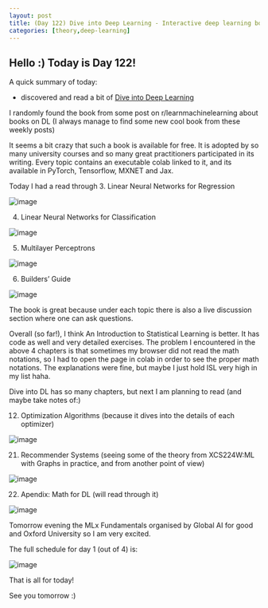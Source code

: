 ```yaml
---
layout: post
title: (Day 122) Dive into Deep Learning - Interactive deep learning book with code, math, and discussions
categories: [theory,deep-learning]
---
```


## Hello :) Today is Day 122!
A quick summary of today:
* discovered and read a bit of [Dive into Deep Learning](https://d2l.ai/index.html)

I randomly found the book from some post on r/learnmachinelearning about books on DL (I always manage to find some new cool book from these weekly posts)

It seems a bit crazy that such a book is available for free. It is adopted by so many university courses and so many great practitioners participated in its writing. 
Every topic contains an executable colab linked to it, and its available in PyTorch, Tensorflow, MXNET and Jax. 

Today I had a read through 3. Linear Neural Networks for Regression

![image](https://github.com/user-attachments/assets/4d08363c-e9c7-4931-8f34-30041bb056bf)

4. Linear Neural Networks for Classification

![image](https://github.com/user-attachments/assets/d35a836b-27df-4611-89fe-354768a4648c)


5. Multilayer Perceptrons

![image](https://github.com/user-attachments/assets/95fea018-380e-469d-9344-fe9fbdc16952)

6. Builders’ Guide

![image](https://github.com/user-attachments/assets/98913150-62bd-4f0f-819b-19520d23f6c0)

The book is great because under each topic there is also a live discussion section where one can ask questions.

Overall (so far!), I think An Introduction to Statistical Learning is better. It has code as well and very detailed exercises. The problem I encountered in the above 4 chapters is that sometimes my browser did not read the math notations, so I had to open the page in colab in order to see the proper math notations. The explanations were fine, but maybe I just hold ISL very high in my list haha. 

Dive into DL has so many chapters, but next I am planning to read (and maybe take notes of:)

12. Optimization Algorithms (because it dives into the details of each optimizer)

![image](https://github.com/user-attachments/assets/8bf4062b-f586-46d2-aabb-22df9d3226d1)

21. Recommender Systems (seeing some of the theory from XCS224W:ML with Graphs in practice, and from another point of view)

![image](https://github.com/user-attachments/assets/968278db-6075-4fa9-ab32-f11550602a24)

22. Apendix: Math for DL (will read through it)

![image](https://github.com/user-attachments/assets/5adaccd3-e5b4-48b7-9388-25a2b49a7770)

Tomorrow evening the MLx Fundamentals organised by Global AI for good and Oxford University so I am very excited. 

The full schedule for day 1 (out of 4) is:

![image](https://github.com/user-attachments/assets/76cf49ec-23e4-4598-a019-f54276a737bd)

That is all for today!

See you tomorrow :)
